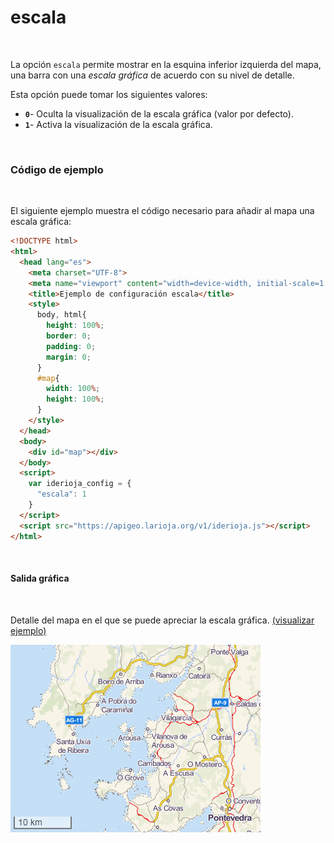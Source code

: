 # escala
<br />

La opción `escala` permite mostrar en la esquina inferior izquierda del mapa, una barra con una *escala gráfica* de acuerdo con su nivel de detalle.

Esta opción puede tomar los siguientes valores:

- **`0`**- Oculta la visualización de la escala gráfica (valor por defecto).
- **`1`**- Activa la visualización de la escala gráfica.

<br />

### Código de ejemplo
<br />

El siguiente ejemplo muestra el código necesario para añadir al mapa una escala gráfica:

```html
<!DOCTYPE html>
<html>
  <head lang="es">
    <meta charset="UTF-8">
    <meta name="viewport" content="width=device-width, initial-scale=1.0, maximum-scale=1.0, user-scalable=no" />
    <title>Ejemplo de configuración escala</title>
    <style>
      body, html{
        height: 100%;
        border: 0;
        padding: 0;
        margin: 0;
      }
      #map{
        width: 100%;
        height: 100%;
      }
    </style>
  </head>
  <body>
    <div id="map"></div>
  </body>
  <script>
    var iderioja_config = {
      "escala": 1
    }
  </script>
  <script src="https://apigeo.larioja.org/v1/iderioja.js"></script>
</html>
```

<br />

#### Salida gráfica
<br />

Detalle del mapa en el que se puede apreciar la escala gráfica. [(visualizar ejemplo)](https://iderioja.github.io/doc_api_iderioja/ejemplo_opcion_escala)

![Ejemplo opción escala](/img/opciones_escala_salida_grafica.jpg "Ejemplo opción escala")
